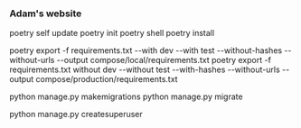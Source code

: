 ### Adam's website

poetry self update
poetry init
poetry shell
poetry install

poetry export -f requirements.txt --with dev --with test --without-hashes --without-urls --output compose/local/requirements.txt
poetry export -f requirements.txt without dev --without test --with-hashes --without-urls --output compose/production/requirements.txt

python manage.py makemigrations
python manage.py migrate

python manage.py createsuperuser